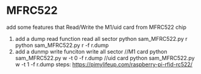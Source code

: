# MFRC522
add some features that Read/Write the M1/uid card from MFRC522 chip
1. add a dump read function read all sector
python sam_MFRC522.py r
python sam_MFRC522.py r -f r.dump
2. add a dunmp write funciton write all sector
//M1 card
python sam_MFRC522.py w -t 0 -f r.dump
//uid card
python sam_MFRC522.py w -t 1 -f r.dump
steps:
https://pimylifeup.com/raspberry-pi-rfid-rc522/
